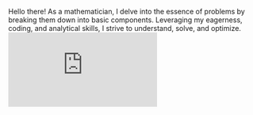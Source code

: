 Hello there! As a mathematician, I delve into the essence of problems by breaking them down into basic components. Leveraging my eagerness, coding, and analytical skills, I strive to understand, solve, and optimize.
![CV](https://github.com/BurakKTopal/BurakKTopal/blob/main/CV_BURAK_KUCUKTOPAL_Github.pdf)
